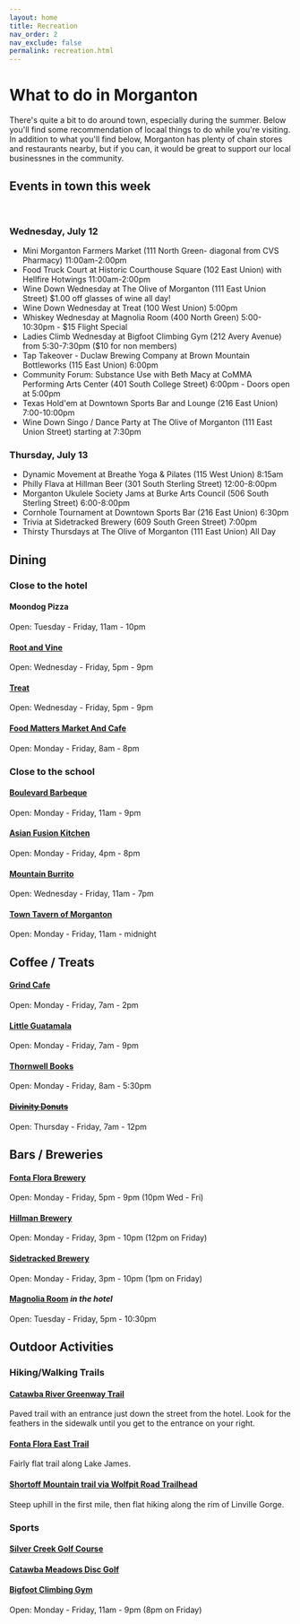 ```yaml
---
layout: home
title: Recreation
nav_order: 2
nav_exclude: false
permalink: recreation.html
---
```


# What to do in Morganton

There's quite a bit to do around town, especially during the summer. Below you'll find some recommendation of locaal things to do while you're visiting. In addition to what you'll find below, Morganton has plenty of chain stores and restaurants nearby, but if you can, it would be great to support our local businessnes in the community.

## Events in town this week
﻿
### Wednesday, July 12

- Mini Morganton Farmers Market (111 North Green- diagonal from CVS Pharmacy) 11:00am-2:00pm
- Food Truck Court at Historic Courthouse Square (102 East Union) with Hellfire Hotwings 11:00am-2:00pm
- Wine Down Wednesday at The Olive of Morganton (111 East Union Street) $1.00 off glasses of wine all day!
- Wine Down Wednesday at Treat (100 West Union) 5:00pm
- Whiskey Wednesday at Magnolia Room (400 North Green) 5:00-10:30pm - $15 Flight Special
- Ladies Climb Wednesday at Bigfoot Climbing Gym (212 Avery Avenue) from 5:30-7:30pm ($10 for non members)
- Tap Takeover - Duclaw Brewing Company at Brown Mountain Bottleworks (115 East Union) 6:00pm
- Community Forum: Substance Use with Beth Macy at CoMMA Performing Arts Center (401 South College Street) 6:00pm - Doors open at 5:00pm
- Texas Hold'em at Downtown Sports Bar and Lounge (216 East Union) 7:00-10:00pm
- Wine Down Singo / Dance Party at The Olive of Morganton (111 East Union Street) starting at 7:30pm

### Thursday, July 13

- Dynamic Movement at Breathe Yoga & Pilates (115 West Union) 8:15am
- Philly Flava at Hillman Beer (301 South Sterling Street) 12:00-8:00pm
- Morganton Ukulele Society Jams at Burke Arts Council (506 South Sterling Street) 6:00-8:00pm
- Cornhole Tournament at Downtown Sports Bar (216 East Union) 6:30pm
- Trivia at Sidetracked Brewery (609 South Green Street) 7:00pm
- Thirsty Thursdays at The Olive of Morganton (111 East Union) All Day

## Dining

### Close to the hotel

#### **Moondog Pizza**
Open: Tuesday - Friday, 11am - 10pm

#### **[Root and Vine](http://rootandvinerestaurant.com/)**
Open: Wednesday - Friday, 5pm - 9pm

#### **[Treat](https://www.treatnc.com/)**
Open: Wednesday - Friday, 5pm - 9pm

#### **[Food Matters Market And Cafe](https://www.foodmattersmarket.com/)**
Open: Monday - Friday, 8am - 8pm

### Close to the school

#### **[Boulevard Barbeque](https://www.boulevardbarbeque.com/)**
Open: Monday - Friday, 11am - 9pm

#### **[Asian Fusion Kitchen](https://www.facebook.com/AsianFusionKitchen/)**
Open: Monday - Friday, 4pm - 8pm

#### **[Mountain Burrito](https://www.mountainburritonc.com/)**
Open: Wednesday - Friday, 11am - 7pm

#### **[Town Tavern of Morganton](https://towntavernmorg.com/)**
Open: Monday - Friday, 11am - midnight

## Coffee / Treats

#### **[Grind Cafe](https://places.singleplatform.com/the-grind-cafe-3/menu?ref=google)**
Open: Monday - Friday, 7am - 2pm

#### **[Little Guatamala](https://www.littleguatemala.com/)**
Open: Monday - Friday, 7am - 9pm

#### **[Thornwell Books](http://www.thornwellbooks.com/)**
Open: Monday - Friday, 8am - 5:30pm

#### ~~[Divinity Donuts](https://www.divinitydonutsandbakery.com/)~~
Open: Thursday - Friday, 7am - 12pm

## Bars / Breweries

#### **[Fonta Flora Brewery](http://www.fontaflora.com/)**
Open: Monday - Friday, 5pm - 9pm (10pm Wed - Fri)

#### **[Hillman Brewery](http://www.hillmanbeer.com/)**
Open: Monday - Friday, 3pm - 10pm (12pm on Friday)

#### **[Sidetracked Brewery](https://www.sidetrackedbrew.com/)**
Open: Monday - Friday, 3pm - 10pm (1pm on Friday)

#### **[Magnolia Room](http://www.themagroom.com/)** *in the hotel*
Open: Tuesday - Friday, 5pm - 10:30pm

## Outdoor Activities

### Hiking/Walking Trails

#### **[Catawba River Greenway Trail](https://goo.gl/maps/xZUW7iemjLcWNe549)**
Paved trail with an entrance just down the street from the hotel. Look for the feathers in the sidewalk until you get to the entrance on your right.

#### **[Fonta Flora East Trail](https://www.alltrails.com/explore/trail/us/north-carolina/fonta-flora-trail)**
Fairly flat trail along Lake James.

#### **[Shortoff Mountain trail via Wolfpit Road Trailhead](https://www.alltrails.com/explore/trail/us/north-carolina/shortoff-mountain)**
Steep uphill in the first mile, then flat hiking along the rim of Linville Gorge.

### Sports

#### **[Silver Creek Golf Course](https://screekgolf.com/)**

#### **[Catawba Meadows Disc Golf](https://goo.gl/maps/sGv2SRjG9wXfhtbW8)**

#### **[Bigfoot Climbing Gym](https://www.bigfootclimbinggym.com/)**
Open: Monday - Friday, 11am - 9pm (8pm on Friday)
